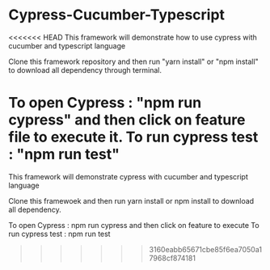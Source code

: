 # Cypress-Cucumber-Typescript
<<<<<<< HEAD
This framework will demonstrate how to use cypress with cucumber and typescript language

Clone this framework repository and then run "yarn install" or "npm install" to download all dependency through terminal.

To open Cypress : "npm run cypress" and then click on feature file to execute it.
To run cypress test : "npm run test"
=======
This framework will demonstrate cypress with cucumber and typescript language

Clone this framewoek and then run yarn install or npm install to download all dependency.

To open Cypress : npm run cypress and then click on feature to execute 
To run cypress test : npm run test
>>>>>>> 3160eabb65671cbe85f6ea7050a17968cf874181
